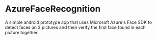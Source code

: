 # AzureFaceRecognition
A simple android prototype app that uses Microsoft Azure's Face SDK to detect faces on 2 pictures and then verify the first face found in each picture together.
